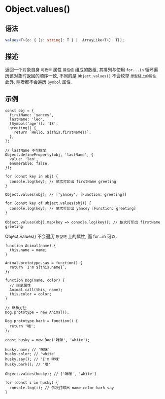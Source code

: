# Object.values() <Badge text="ES8"/>

## 语法

```ts
values<T>(o: { [s: string]: T } |  ArrayLike<T>): T[];
```

## 描述

返回一个对象自身 `可枚举` 属性 `属性值` 组成的数组, 其排列与使用 `for...in` 循环遍历该对象时返回的顺序一致, 不同的是 `Object.values()` 不会枚举 `原型链上的属性`. 此外, 两者都不会遍历 `Symbol` 属性.

## 示例

```js{4,11}
const obj = {
  firstName: 'yancey',
  lastName: 'leo',
  [Symbol('age')]: '18',
  greeting() {
    return `Hello, ${this.firstName}!`;
  },
};

// lastName 不可枚举
Object.defineProperty(obj, 'lastName', {
  value: 'leo',
  enumerable: false,
});

for (const key in obj) {
  console.log(key); // 依次打印出 firstName greeting
}

Object.values(obj); // ['yancey', [Function: greeting]]

for (const key of Object.values(obj)) {
  console.log(key); // 依次打印出 yancey [Function: greeting]
}

Object.values(obj).map(key => console.log(key)); // 依次打印出 firstName greeting
```

Object.values() 不会遍历 `原型链` 上的属性, 而 for...in 可以.

```js{5,18}
function Animal(name) {
  this.name = name;
}

Animal.prototype.say = function() {
  return `I'm ${this.name}`;
};

function Dog(name, color) {
  // 继承属性
  Animal.call(this, name);
  this.color = color;
}

// 继承方法
Dog.prototype = new Animal();

Dog.prototype.bark = function() {
  return '喵';
};

const husky = new Dog('咪咪', 'white');

husky.name; // '咪咪'
husky.color; // 'white'
husky.say(); // 'I'm 咪咪'
husky.bark(); // '喵'

Object.values(husky); // ['咪咪', 'white']

for (const i in husky) {
  console.log(i); // 依次打印出 name color bark say
}
```
